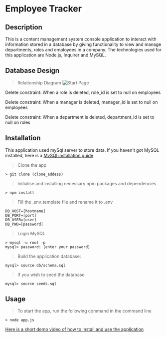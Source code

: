 # Employee Tracker

## Description
This is a content management system console application to interact with information stored in a database by giving functionality to view and manage departments, roles and employees in a company. The technologies used for this application are Node.js, Inquirer and MySQL. 

## Database Design
> Relationship Diagram
![Start Page](./media/DD.jpg)

Delete constraint: When a role is deleted, role_id is set to null on employees 

Delete constraint: When a manager is deleted, manager_id is set to null on employees

Delete constraint: When a department is deleted, department_id is set to null on roles

## Installation 
This application used mySql server to store data. If you haven't got MySQL installed, here is a [MySQl installation guide](https://coding-boot-camp.github.io/full-stack/mysql/mysql-installation-guide)

> Clone the app
```
> git clone (clone_addess) 
```
> Initialise and installing necessary npm packages and dependencies
```
> npm install
```
> Fill the .env_template file and rename it to .env
```
DB_HOST=[hostname]
DB_PORT=[port]
DB_USER=[user]
DB_PWD=[password]
```
> Login MySQL
```
> mysql -u root -p
mysql> password: [enter your password]
```
> Build the application database: 
```
mysql> source db/schema.sql
```
> If you wish to seed the database
```
mysql> source seeds.sql
```

## Usage
> To start the app, run the following command in the command line
```
> node app.js
```
[Here is a short demo video of how to install and use the application](https://youtu.be/AOMMEk4pLDs)


